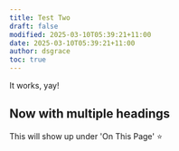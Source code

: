 ```yaml
---
title: Test Two 
draft: false
modified: 2025-03-10T05:39:21+11:00
date: 2025-03-10T05:39:21+11:00
author: dsgrace
toc: true
---
```

It works, yay!

## Now with multiple headings
This will show up under 'On This Page' :star:
